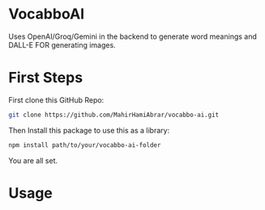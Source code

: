 # VocabboAI
Uses OpenAI/Groq/Gemini in the backend to generate word meanings and DALL-E FOR generating images.

# First Steps
First clone this GitHub Repo:
```bash
git clone https://github.com/MahirHamiAbrar/vocabbo-ai.git
```

Then Install this package to use this as a library:
```bash
npm install path/to/your/vocabbo-ai-folder
```

You are all set.

# Usage
